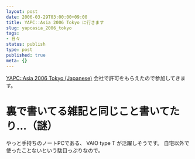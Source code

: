 ```yaml
---
layout: post
date: 2006-03-29T03:00:00+09:00
title: YAPC::Asia 2006 Tokyo に行きます
slug: yapcasia_2006_tokyo
tags:
- 日々
status: publish
type: post
published: true
meta: {}
---
```

<a href="http://tokyo.yapcasia.org/blog/ja/" title="YAPC::Asia 2006 Tokyo (Japanese)">YAPC::Asia 2006 Tokyo (Japanese)</a>
会社で許可をもらえたので参加してきます。

# 裏で書いてる雑記と同じこと書いてたり…（謎）

やっと手持ちのノートPCである、 VAIO type T が活躍しそうです。
自宅以外で使ったことないという駄目っぷりなので。
